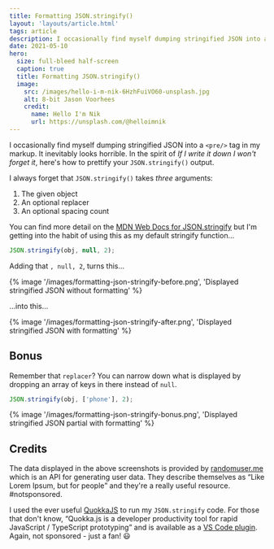 ```yaml
---
title: Formatting JSON.stringify()
layout: 'layouts/article.html'
tags: article
description: I occasionally find myself dumping stringified JSON into a &lt;pre/&gt; tag in my markup. It inevitably looks horrible. Here's how to prettify your JSON.stringify() output.
date: 2021-05-10
hero:
  size: full-bleed half-screen
  caption: true
  title: Formatting JSON.stringify()
  image:
    src: /images/hello-i-m-nik-6HzhFuiVO60-unsplash.jpg
    alt: 8-bit Jason Voorhees
    credit:
      name: Hello I'm Nik
      url: https://unsplash.com/@helloimnik
---
```


I occasionally find myself dumping stringified JSON into a `<pre/>` tag in my markup. It inevitably looks horrible. In the spirit of _If I write it down I won't forget it_, here's how to prettify your `JSON.stringify()` output.

I always forget that `JSON.stringify()` takes _three_ arguments:

1. The given object
1. An optional replacer
1. An optional spacing count

You can find more detail on the [MDN Web Docs for JSON.stringify](https://developer.mozilla.org/en-US/docs/Web/JavaScript/Reference/Global_Objects/JSON/stringify) but I'm getting into the habit of using this as my default stringify function…

```javascript
JSON.stringify(obj, null, 2);
```

Adding that `, null, 2`, turns this&hellip;

{% image '/images/formatting-json-stringify-before.png', 'Displayed stringified JSON without formatting' %}

&hellip;into this&hellip;

{% image '/images/formatting-json-stringify-after.png', 'Displayed stringified JSON with formatting' %}

## Bonus

Remember that `replacer`? You can narrow down what is displayed by dropping an array of keys in there instead of `null`.

```javascript
JSON.stringify(obj, ['phone'], 2);
```

{% image '/images/formatting-json-stringify-bonus.png', 'Displayed stringified JSON partial with formatting' %}

## Credits

The data displayed in the above screenshots is provided by [randomuser.me](https://randomuser.me/) which is an API for generating user data. They describe themselves as <q>Like Lorem Ipsum, but for people</q> and they're a really useful resource. #notsponsored.

I used the ever useful [QuokkaJS](https://quokkajs.com/) to run my `JSON.stringify` code. For those that don't know, <q>Quokka.js is a developer productivity tool for rapid JavaScript / TypeScript prototyping</q> and is available as a [VS Code plugin](https://marketplace.visualstudio.com/items?itemName=WallabyJs.quokka-vscode). Again, not sponsored - just a fan! 😃
